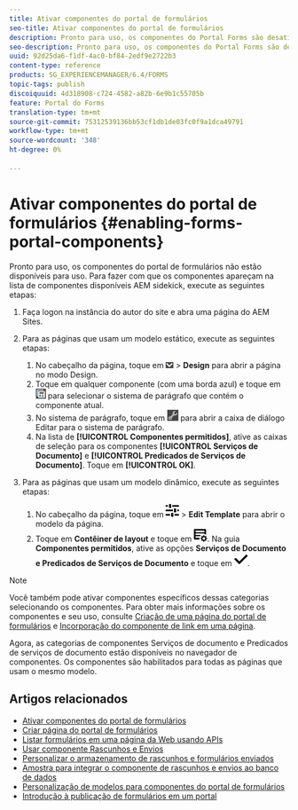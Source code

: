 ```yaml
---
title: Ativar componentes do portal de formulários
seo-title: Ativar componentes do portal de formulários
description: Pronto para uso, os componentes do Portal Forms são desativados. Ative os grupos de Predicados de Serviços de Documento e Serviços de Documento para ativar os componentes do Portal do Forms.
seo-description: Pronto para uso, os componentes do Portal Forms são desativados. Ative os grupos de Predicados de Serviços de Documento e Serviços de Documento para ativar os componentes do Portal do Forms.
uuid: 92d25da6-f1df-4ac0-bf84-2edf9e2722b3
content-type: reference
products: SG_EXPERIENCEMANAGER/6.4/FORMS
topic-tags: publish
discoiquuid: 4d318908-c724-4582-a82b-6e9b1c55705b
feature: Portal do Forms
translation-type: tm+mt
source-git-commit: 75312539136bb53cf1db1de03fc0f9a1dca49791
workflow-type: tm+mt
source-wordcount: '348'
ht-degree: 0%

---
```



# Ativar componentes do portal de formulários {#enabling-forms-portal-components}

Pronto para uso, os componentes do portal de formulários não estão disponíveis para uso. Para fazer com que os componentes apareçam na lista de componentes disponíveis AEM sidekick, execute as seguintes etapas:

1. Faça logon na instância do autor do site e abra uma página do AEM Sites.

1. Para as páginas que usam um modelo estático, execute as seguintes etapas:

   1. No cabeçalho da página, toque em ![tela suspensa](assets/canvas-drop-down.png) > **Design** para abrir a página no modo Design.
   1. Toque em qualquer componente (com uma borda azul) e toque em ![nível de campo](assets/field-level.png) para selecionar o sistema de parágrafo que contém o componente atual.
   1. No sistema de parágrafo, toque em ![settings_icon](assets/settings_icon.png) para abrir a caixa de diálogo Editar para o sistema de parágrafo.
   1. Na lista de **[!UICONTROL Componentes permitidos]**, ative as caixas de seleção para os componentes **[!UICONTROL Serviços de Documento]** e **[!UICONTROL Predicados de Serviços de Documento]**. Toque em **[!UICONTROL OK]**.

1. Para as páginas que usam um modelo dinâmico, execute as seguintes etapas:

   1. No cabeçalho da página, toque em ![properties](assets/properties.png) > **Edit Template** para abrir o modelo da página.
   1. Toque em **Contêiner de layout** e toque em ![FeedManagement](assets/FeedManagement.png). Na guia **Componentes permitidos**, ative as opções **Serviços de Documento e Predicados de Serviços de Documento** e toque em ![aem_6_3_forms_save](assets/aem_6_3_forms_save.png).

>[!NOTE]
>
>Você também pode ativar componentes específicos dessas categorias selecionando os componentes. Para obter mais informações sobre os componentes e seu uso, consulte [Criação de uma página do portal de formulários](/help/forms/using/creating-form-portal-page.md) e [Incorporação do componente de link em uma página](/help/forms/using/embedding-link-component-page.md).

Agora, as categorias de componentes Serviços de documento e Predicados de serviços de documento estão disponíveis no navegador de componentes. Os componentes são habilitados para todas as páginas que usam o mesmo modelo.

## Artigos relacionados

* [Ativar componentes do portal de formulários](/help/forms/using/enabling-forms-portal-components.md)
* [Criar página do portal de formulários](/help/forms/using/creating-form-portal-page.md)
* [Listar formulários em uma página da Web usando APIs](/help/forms/using/listing-forms-webpage-using-apis.md)
* [Usar componente Rascunhos e Envios](/help/forms/using/draft-submission-component.md)
* [Personalizar o armazenamento de rascunhos e formulários enviados](/help/forms/using/draft-submission-component.md)
* [Amostra para integrar o componente de rascunhos e envios ao banco de dados](/help/forms/using/integrate-draft-submission-database.md)
* [Personalização de modelos para componentes do portal de formulários](/help/forms/using/customizing-templates-forms-portal-components.md)
* [Introdução à publicação de formulários em um portal](/help/forms/using/introduction-publishing-forms.md)
